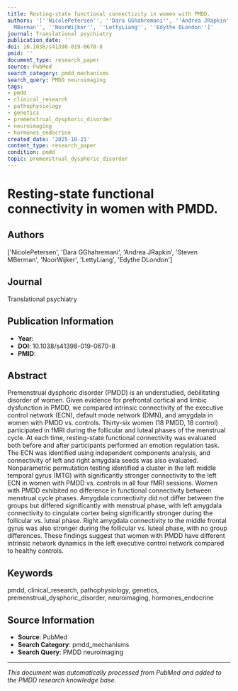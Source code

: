 ```yaml
---
title: Resting-state functional connectivity in women with PMDD.
authors: '[''NicolePetersen'', ''Dara GGhahremani'', ''Andrea JRapkin'', ''Steven
  MBerman'', ''NoorWijker'', ''LettyLiang'', ''Edythe DLondon'']'
journal: Translational psychiatry
publication_date: ''
doi: 10.1038/s41398-019-0670-8
pmid: ''
document_type: research_paper
source: PubMed
search_category: pmdd_mechanisms
search_query: PMDD neuroimaging
tags:
- pmdd
- clinical_research
- pathophysiology
- genetics
- premenstrual_dysphoric_disorder
- neuroimaging
- hormones_endocrine
created_date: '2025-10-21'
content_type: research_paper
condition: pmdd
topic: premenstrual_dysphoric_disorder
---
```


# Resting-state functional connectivity in women with PMDD.

## Authors
['NicolePetersen', 'Dara GGhahremani', 'Andrea JRapkin', 'Steven MBerman', 'NoorWijker', 'LettyLiang', 'Edythe DLondon']

## Journal
Translational psychiatry

## Publication Information
- **Year**: 
- **DOI**: 10.1038/s41398-019-0670-8
- **PMID**: 

## Abstract
Premenstrual dysphoric disorder (PMDD) is an understudied, debilitating disorder of women. Given evidence for prefrontal cortical and limbic dysfunction in PMDD, we compared intrinsic connectivity of the executive control network (ECN), default mode network (DMN), and amygdala in women with PMDD vs. controls. Thirty-six women (18 PMDD, 18 control) participated in fMRI during the follicular and luteal phases of the menstrual cycle. At each time, resting-state functional connectivity was evaluated both before and after participants performed an emotion regulation task. The ECN was identified using independent components analysis, and connectivity of left and right amygdala seeds was also evaluated. Nonparametric permutation testing identified a cluster in the left middle temporal gyrus (MTG) with significantly stronger connectivity to the left ECN in women with PMDD vs. controls in all four fMRI sessions. Women with PMDD exhibited no difference in functional connectivity between menstrual cycle phases. Amygdala connectivity did not differ between the groups but differed significantly with menstrual phase, with left amygdala connectivity to cingulate cortex being significantly stronger during the follicular vs. luteal phase. Right amygdala connectivity to the middle frontal gyrus was also stronger during the follicular vs. luteal phase, with no group differences. These findings suggest that women with PMDD have different intrinsic network dynamics in the left executive control network compared to healthy controls.

## Keywords
pmdd, clinical_research, pathophysiology, genetics, premenstrual_dysphoric_disorder, neuroimaging, hormones_endocrine

## Source Information
- **Source**: PubMed
- **Search Category**: pmdd_mechanisms
- **Search Query**: PMDD neuroimaging

---
*This document was automatically processed from PubMed and added to the PMDD research knowledge base.*
